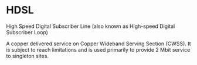 # HDSL


High Speed Digital Subscriber Line (also known as High-speed Digital
Subscriber Loop)

A copper delivered service on Copper Wideband Serving Section (CWSS). It
is subject to reach limitations and is used primarily to provide 2 Mbit
service to singleton sites.

